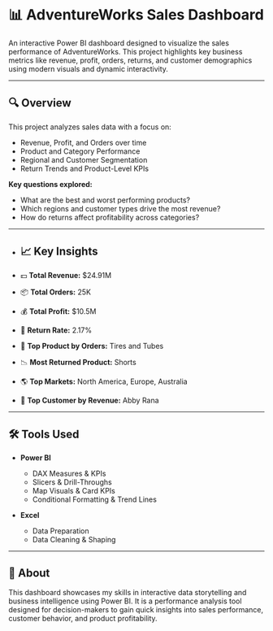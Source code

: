 # 📊 AdventureWorks Sales Dashboard

An interactive Power BI dashboard designed to visualize the sales performance of AdventureWorks. This project highlights key business metrics like revenue, profit, orders, returns, and customer demographics using modern visuals and dynamic interactivity.

---

## 🔍 Overview

This project analyzes sales data with a focus on:
- Revenue, Profit, and Orders over time
- Product and Category Performance
- Regional and Customer Segmentation
- Return Trends and Product-Level KPIs

**Key questions explored:**
- What are the best and worst performing products?
- Which regions and customer types drive the most revenue?
- How do returns affect profitability across categories?

---


- ## 📈 Key Insights

- 💵 **Total Revenue:** $24.91M  
- 📦 **Total Orders:** 25K  
- 💰 **Total Profit:** $10.5M  
- 🔁 **Return Rate:** 2.17%  
- 🥇 **Top Product by Orders:** Tires and Tubes  
- 📉 **Most Returned Product:** Shorts  
- 🌎 **Top Markets:** North America, Europe, Australia  
- 👤 **Top Customer by Revenue:** Abby Rana

---

## 🛠 Tools Used

- **Power BI**
  - DAX Measures & KPIs
  - Slicers & Drill-Throughs
  - Map Visuals & Card KPIs
  - Conditional Formatting & Trend Lines

- **Excel**
  - Data Preparation
  - Data Cleaning & Shaping

---

## 📌 About

This dashboard showcases my skills in interactive data storytelling and business intelligence using Power BI. It is a performance analysis tool designed for decision-makers to gain quick insights into sales performance, customer behavior, and product profitability.

